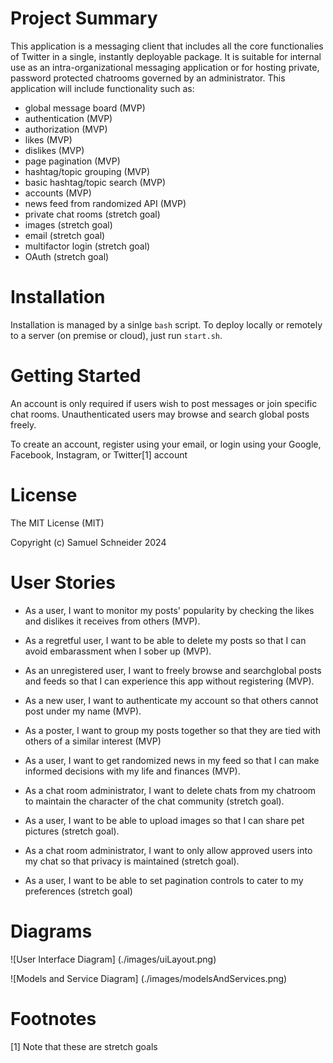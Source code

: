 # Project Summary
This application is a messaging client that includes all the core functionalies of Twitter in a single, instantly deployable package. It is suitable for internal use as an intra-organizational messaging application or for hosting private, password protected chatrooms governed by an administrator. This application will include functionality such as:
* global message board (MVP)
* authentication (MVP)
* authorization (MVP)
* likes (MVP)
* dislikes (MVP)
* page pagination (MVP)
* hashtag/topic grouping (MVP)
* basic hashtag/topic search (MVP)
* accounts (MVP)
* news feed from randomized API (MVP)
* private chat rooms (stretch goal)
* images (stretch goal)
* email (stretch goal)
* multifactor login (stretch goal)
* OAuth (stretch goal)

# Installation
Installation is managed by a sinlge `bash` script. To deploy locally or remotely to a server (on premise or cloud), just run `start.sh`.

# Getting Started
An account is only required if users wish to post messages or join specific chat rooms. Unauthenticated users may browse and search global posts freely.

To create an account, register using your email, or login using your Google, Facebook, Instagram, or Twitter[1] account 

# License
The MIT License (MIT)

Copyright (c) Samuel Schneider 2024

# User Stories
* As a user, I want to monitor my posts' popularity by checking the likes and dislikes it receives from others (MVP).
* As a regretful user, I want to be able to delete my posts so that I can avoid embarassment when I sober up (MVP).
* As an unregistered user, I want to freely browse and searchglobal posts and feeds so that I can experience this app without registering (MVP).
* As a new user, I want to authenticate my account so that others cannot post under my name (MVP).
* As a poster, I want to group my posts together so that they are tied with others of a similar interest (MVP)
* As a user, I want to get randomized news in my feed so that I can make informed decisions with my life and finances (MVP).

* As a chat room administrator, I want to delete chats from my chatroom to maintain the character of the chat community (stretch goal).
* As a user, I want to be able to upload images so that I can share pet pictures (stretch goal).
* As a chat room administrator, I want to only allow approved users into my chat so that privacy is maintained (stretch goal).
* As a user, I want to be able to set pagination controls to cater to my preferences (stretch goal)

# Diagrams

![User Interface Diagram] (./images/uiLayout.png)

![Models and Service Diagram] (./images/modelsAndServices.png)


# Footnotes
[1] Note that these are stretch goals

